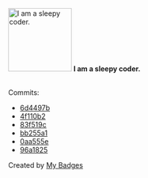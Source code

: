 <img src="https://my-badges.github.io/my-badges/sleepy-coder.png" alt="I am a sleepy coder." title="I am a sleepy coder." width="128">
<strong>I am a sleepy coder.</strong>
<br><br>

Commits:

- <a href="https://github.com/wcrum/is-it-down-2/commit/6d4497b9fe04baa2410c9b9908c87e3891695e1e">6d4497b</a>
- <a href="https://github.com/wcrum/is-it-down-2/commit/4f110b28d9a88a579b033d6919e50aa1d60f6c4c">4f110b2</a>
- <a href="https://github.com/wcrum/hauler-docs/commit/83f519c85c2a1173f46c56c66e6e42807f6267c8">83f519c</a>
- <a href="https://github.com/wcrum/wcrum/commit/bb255a1a20b8a25cd11f456d35cc22545ee52a9d">bb255a1</a>
- <a href="https://github.com/wcrum/wcrum/commit/0aa555e265609949841c943e89df0417d69fe4c6">0aa555e</a>
- <a href="https://github.com/validator-labs/validator-plugin-kubescape/commit/96a1825fb157d227b67e2764bec155ecb1dc0d86">96a1825</a>


Created by <a href="https://github.com/my-badges/my-badges">My Badges</a>